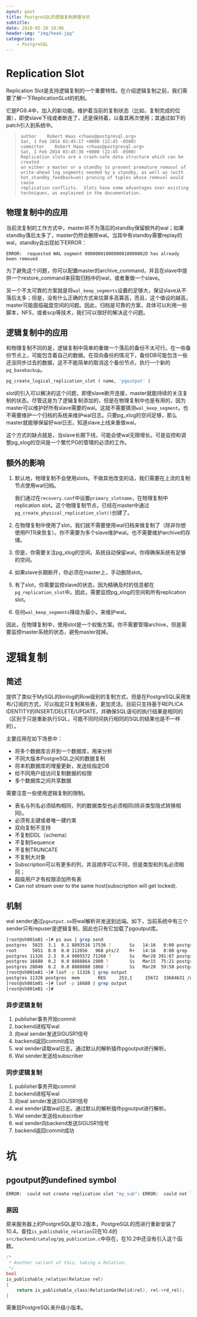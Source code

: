 ```yaml
---
ayout: post
title: PostgreSQL的逻辑复制原理与坑
subtitle: 
date: 2018-05-30 18:06
header-img: "img/head.jpg"
categories: 
    - PostgreSQL
---
```


# Replication Slot

Replication Slot是支持逻辑复制的一个重要特性。在介绍逻辑复制之前，我们需要了解一下ReplicationSLot的机制。

它是PG9.4中，加入的新功能。维护着当前的复制状态（比如，复制完成的位置），即使slave下线或者断连了，还是保持着，以备其再次使用；其通过如下的patch引入到系统中。

> ```text
> author    Robert Haas <rhaas@postgresql.org>  
> Sat, 1 Feb 2014 03:45:17 +0000 (22:45 -0500)
> committer    Robert Haas <rhaas@postgresql.org>  
> Sat, 1 Feb 2014 03:45:36 +0000 (22:45 -0500)
> Replication slots are a crash-safe data structure which can be created
> on either a master or a standby to prevent premature removal of
> write-ahead log segments needed by a standby, as well as (with
> hot_standby_feedback=on) pruning of tuples whose removal would cause
> replication conflicts.  Slots have some advantages over existing
> techniques, as explained in the documentation.
> ```

## 物理复制中的应用

当前流复制的工作方式中，master并不为落后的standby保留额外的wal；如果standby落后太多了，master仍然会删除wal。当其中有standby需要replay的wal，standby会出现如下ERROR：

```
ERROR:  requested WAL segment 00000001000000010000002D has already been removed
```

为了避免这个问题，你可以配置master的archive_command，并且在slave中提供一个restore_command来获取归档中的wal，或者重做一个slave。

另一个不太可靠的方案就是将`wal_keep_segments`设置的足够大，保证slave从不落后太多；但是，没有什么正确的方式来估算多高算高，而且，这个值设的越高，master可能面临磁盘空间的问题。因此，归档是可靠的方案，具体可以利用一些脚本，NFS，或者scp等技术，我们可以很好的解决这个问题。

## 逻辑复制中的应用

和物理复制不同的是，逻辑复制中简单的重做一个落后的备份不太可行。在一些备份节点上，可能包含着自己的数据。在双向备份的情况下，备份DB可能包含一些还没同步过去的数据，这不不能简单的取消这个备份节点，执行一个新的`pg_basebackup`。

```sql
pg_create_logical_replication_slot ( name, 'pgoutput' )
```

slot的引入可以解决的这个问题，即使slave断开连接，master就能持续的关注复制的状态。尽管这是为了逻辑复制添加的，但是在物理复制中也是有用的，因为master可以维护好所有slave需要的wal。这就不需要猜测`wal_keep_segment`。也不需要维护一个归档的系统来维护wal日志。只要pg_xlog的空间足够，那么master就能够保留好wal日志，知道slave上线来重做wal。

这个方式的缺点就是，当slave长期下线，可能会使wal无限增长。可是监控和调整pg_xlog的空间是一个繁忙PG的管理的必须的工作。

## 额外的影响

1. 默认地，物理复制不会使用slots。不做其他改变的话，我们需要在上流的复制节点使用wal归档。

   我们通过在`recovery.conf`中设置`primary_slotname`，在物理复制中replication slot。这个物理复制节点，已经在master中通过`pg_create_physical_replication_slot()`创建了。

2. 在物理复制中使用了slot，我们就不需要使用wal归档来做复制了（除非你想使用PITR来恢复）。你不需要为多个slave维护wal。也不需要维护archive的存储。

3. 但是，你需要关注pg_xlog的空间。系统自动保留wal，你得确保系统有足够的空间。

4. 如果slave长期断开，你必须在master上，手动删除slot。

5. 有了slot，你需要监控slave的状态，因为精确及时的信息都在`pg_replication_slot`中。因此，需要监控pg_xlog的空间和所有replication slot。

6. 任何`wal_keep_segments`降级为最小，来维护wal。

因此，在物理复制中，使用slot是一个权衡方案。你不需要管理archive，但是需要监控master系统的状态，避免master挂掉。

# 逻辑复制

## 简述

提供了类似于MySQL的binlog的Row级别的复制方式，但是在PostgreSQL采用发布/订阅的方式，可以指定只复制某些表，更加灵活。目前只支持基于REPLICA IDENTITY的INSERT/DELETE/UPDATE，并确保SQL语句的执行结果是相同的（区别于只是重新执行SQL，可能不同时间执行相同的SQL的结果也是不一样的）。

主要应用在如下场景中：

+ 将多个数据库合并到一个数据库，用来分析
+ 不同大版本PostgreSQL之间的数据复制
+ 将本机数据库的增量更新，发送给指定DB
+ 给不同用户组访问复制数据的权限
+ 多个数据库之间共享数据

需要注意一些使用逻辑复制的限制。

+ 表名与列名必须结构相同，列的数据类型也必须相同(除非类型隐式转换相同)。
+ 必须有主键或者唯一建约束
+ 双向复制不支持
+ 不复制DDL（schema）
+ 不复制Sequence
+ 不复制TRUNCATE
+ 不复制大对象
+ Subscription可以有更多的列，并且顺序可以不同，但是类型和列名必须相同；
+ 超级用户才有权限添加所有表
+ Can not stream over to the same host(subscription will get locked).

## 机制

wal sender通过`pgoutput.so`将wal解析并发送到远端。如下，当前系统中有三个sender只有repuser是逻辑复制，因此也只有它加载了pgoutput库。

```bash
[root@sh001m01 ~]# ps aux | grep send
postgres  5825  3.1  0.1 8893516 17536 ?       Ss   14:16   0:00 postgres: wal sender process repuser 10.9.145.2(40372) idle
root      5851  0.0  0.0 112656   968 pts/2    R+   14:16   0:00 grep --color=auto send
postgres 11326  2.3  0.4 9005572 71260 ?       Ss   Mar28 391:07 postgres: wal sender process repuser 10.9.145.2(49080) idle
postgres 16680  0.2  0.0 8888864 1900 ?        Ss   Mar15  75:21 postgres: wal sender process replication 10.8.109.160(48712) streaming 756/C75E0000
postgres 28048  0.2  0.0 8888880 1868 ?        Ss   Mar20  59:58 postgres: wal sender process replication 10.7.129.249(48794) streaming 756/C75E0000
[root@sh001m01 ~]# lsof -p 11326 | grep output
postgres 11326 postgres  mem       REG     253,1     15672  33684631 /usr/pgsql-10/lib/pgoutput.so
[root@sh001m01 ~]# lsof -p 16680 | grep output
[root@sh001m01 ~]#
```

### 异步逻辑复制

1. publisher事务开始commit
2. backend进程写wal
3. 向wal sender发送SIGUSR1信号
4. backend返回commit成功
5. wal sender读取wal日志，通过默认的解析插件pgoutput进行解析。
6. Wal sender发送给subscriber

### 同步逻辑复制

1. publisher事务开始commit
2. backend进程写wal
3. 向wal sender发送SIGUSR1信号
4. wal sender读取wal日志，通过默认的解析插件pgoutput进行解析。
5. Wal sender发送给subscriber
6. wal sender向backend发送SIGUSR1信号
7. backend返回commit成功

# 坑

## pgoutput的undefined symbol

```bash
ERROR:  could not create replication slot "my_sub": ERROR:  could not load library "/usr/pgsql-10/lib/pgoutput.so": /usr/pgsql-10/lib/pgoutput.so: undefined symbol: is_publishable_relation
```

### 原因

原来服务器上的PostgreSQL是10.2版本，PostgreSQL的而进行重新安装了10.4。查找`is_publishable_relation`只在10.4的`src/backend/catalog/pg_publication.c`中存在，在10.2中还没有引入这个函数。

```c
/*
 * Another variant of this, taking a Relation.
 */
bool
is_publishable_relation(Relation rel)
{
	return is_publishable_class(RelationGetRelid(rel), rel->rd_rel);
}
```

需重启PostgreSQL来升级小版本。
